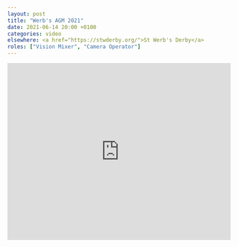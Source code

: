 ```yaml
---
layout: post
title: "Werb's AGM 2021"
date: 2021-06-14 20:00 +0100
categories: video
elsewhere: <a href="https://stwderby.org/">St Werb's Derby</a>
roles: ["Vision Mixer", "Camera Operator"]
---
```


<iframe width="100%" height="400em" src="https://www.youtube.com/embed/miLFyRjXVKk" frameborder="0" allow="accelerometer; autoplay; clipboard-write; encrypted-media; gyroscope; picture-in-picture" allowfullscreen></iframe>
